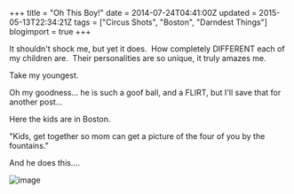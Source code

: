 +++
title = "Oh This Boy!"
date = 2014-07-24T04:41:00Z
updated = 2015-05-13T22:34:21Z
tags = ["Circus Shots", "Boston", "Darndest Things"]
blogimport = true 
+++

It shouldn't shock me, but yet it does.  How completely DIFFERENT each of my children are.  Their personalities are so unique, it truly amazes me.  

Take my youngest.  

Oh my goodness... he is such a goof ball, and a FLIRT, but I'll save that for another post...  

Here the kids are in Boston.  

"Kids, get together so mom can get a picture of the four of you by the fountains."  

And he does this....  

![image](https://s3.amazonaws.com/latc/image/force+picture+online/IMG_4735.JPG)  

 
